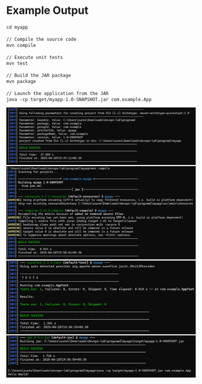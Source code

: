 # Example Output

```
cd myapp

// Compile the source code
mvn compile

// Execute unit tests
mvn test

// Build the JAR package
mvn package

// Launch the application from the JAR
java -cp target/myapp-1.0-SNAPSHOT.jar com.example.App
```

![Sample Output 1](output1.png)
![Sample Output 2](output2.png)
![Sample Output 3](output3.png)
![Sample Output 4](output4.png)
